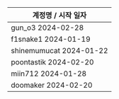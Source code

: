 | 계정명 / 시작 일자|
|--------|
| gun_o3 2024-02-28 |
| f1snake1 2024-01-19 |
| shinemumucat 2024-01-22 |
| poontastik 2024-02-20 |
| miin712 2024-01-28 |
| doomaker 2024-02-20 |
